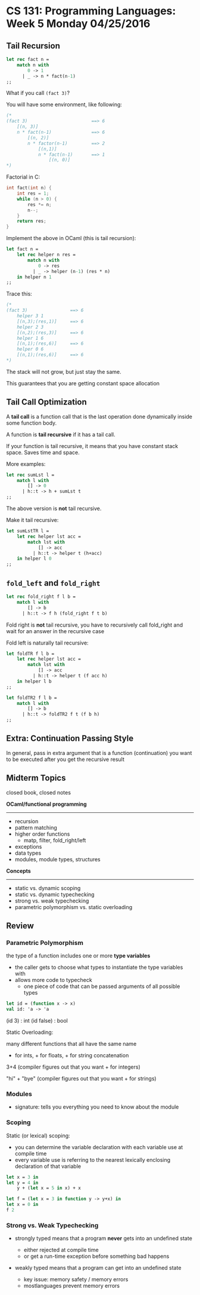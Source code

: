 # CS 131: Programming Languages: Week 5 Monday 04/25/2016

## Tail Recursion

```ocaml
let rec fact n =
    match n with
        0 -> 1
      | _ -> n * fact(n-1)
;;
```

What if you call `(fact 3)`?

You will have some environment, like following:
```ocaml
(*
(fact 3)                        ==> 6
    [(n, 3)]
    n * fact(n-1)               ==> 6
        [(n, 2)]    
        n * factor(n-1)         ==> 2
            [(n,1)]
            n * fact(n-1)       ==> 1
                [(n, 0)]
*)
```

Factorial in C:
```c
int fact(int n) {
    int res = 1;
    while (n > 0) {
        res *= n;
        n--;
    }
    return res;
}
```

Implement the above in OCaml (this is tail recursion):
```ocaml
let fact n =
    let rec helper n res =
        match n with
            0 -> res
          | _ -> helper (n-1) (res * n)
    in helper n 1
;;
```
Trace this:
```ocaml
(*
(fact 3)                ==> 6
    helper 3 1
    [(n,3);(res,1)]     ==> 6
    helper 2 3
    [(n,2);(res,3)]     ==> 6
    helper 1 6
    [(n,1);(res,6)]     ==> 6
    helper 0 6
    [(n,1);(res,6)]     ==> 6
*)
```

The stack will not grow, but just stay the same.

This guarantees that you are getting constant space allocation

## Tail Call Optimization

A **tail call** is a function call that is the last operation done dynamically inside some function body.

A function is **tail recursive** if it has a tail call.

If your function is tail recursive, it means that you have constant stack space. Saves time and space.

More examples:

```ocaml
let rec sumLst l =
    match l with
        [] -> 0
      | h::t -> h + sumLst t
;;
```
The above version is **not** tail recursive.

Make it tail recursive:
```ocaml
let sumLstTR l =
    let rec helper lst acc =
        match lst with
            [] -> acc
          | h::t -> helper t (h+acc)
    in helper l 0
;;
```

## `fold_left` and `fold_right`

```ocaml
let rec fold_right f l b =
    match l with
        [] -> b
      | h::t -> f h (fold_right f t b)
```
Fold right is **not** tail recursive, you have to recursively call fold_right and wait for an answer in the recursive case

Fold left is naturally tail recursive:

```ocaml
let foldTR f l b =
    let rec helper lst acc =
        match lst with
            [] -> acc
          | h::t -> helper t (f acc h)
    in helper l b
;;

let foldTR2 f l b =
    match l with
        [] -> b
      | h::t -> foldTR2 f t (f b h)
;;
```

## Extra: Continuation Passing Style

In general, pass in extra argument that is a function (continuation) you want to be executed after you get the recursive result

## Midterm Topics

closed book, closed notes 

**OCaml/functional programming**

---

* recursion
* pattern matching
* higher order functions
    * matp, filter, fold_right/left
* exceptions
* data types
* modules, module types, structures

**Concepts**

---

* static vs. dynamic scoping
* static vs. dynamic typechecking
* strong vs. weak typechecking
* parametric polymorphism vs. static overloading

## Review

### Parametric Polymorphism

the type of a function includes one or more **type variables**

* the caller gets to choose what types to instantiate the type variables with
* allows more code to typecheck
    * one piece of code that can be passed arguments of all possible types

```ocaml
let id = (function x -> x)
val id: 'a -> 'a
```

(id 3) : int
(id false) : bool

Static Overloading:

many different functions that all have the same name
+ for ints, + for floats, + for string concatenation

3+4 (compiler figures out that you want + for integers)

"hi" + "bye" (compiler figures out that you want + for strings)

### Modules
* signature: tells you everything you need to know about the module

### Scoping

Static (or lexical) scoping:

* you can determine the variable declaration with each variable use at compile time
* every variable use is referring to the nearest lexically enclosing declaration of that variable

```ocaml
let x = 3 in
let y = 4 in
    y + (let x = 5 in x) + x

let f = (let x = 3 in function y -> y+x) in
let x = 0 in
f 2
```

### Strong vs. Weak Typechecking

* strongly typed means that a program **never** gets into an undefined state
    * either rejected at compile time
    * or get a run-time exception before something bad happens

* weakly typed means that a program can get into an undefined state
    * key issue: memory safety / memory errors
    * mostlanguages prevent memory errors